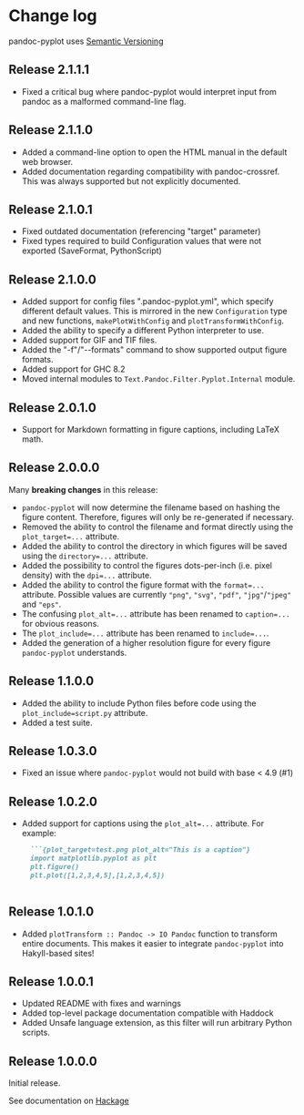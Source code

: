 # Change log

pandoc-pyplot uses [Semantic Versioning](http://semver.org/spec/v2.0.0.html)

Release 2.1.1.1
---------------

* Fixed a critical bug where pandoc-pyplot would interpret input from pandoc as a malformed command-line flag.

Release 2.1.1.0
---------------

* Added a command-line option to open the HTML manual in the default web browser.
* Added documentation regarding compatibility with pandoc-crossref. This was always supported but not explicitly documented.

Release 2.1.0.1
---------------

* Fixed outdated documentation (referencing "target" parameter)
* Fixed types required to build Configuration values that were not exported (SaveFormat, PythonScript)

Release 2.1.0.0
---------------

* Added support for config files ".pandoc-pyplot.yml", which specify different default values. This is mirrored in the new `Configuration` type and new functions, `makePlotWithConfig` and `plotTransformWithConfig`.
* Added the ability to specify a different Python interpreter to use.
* Added support for GIF and TIF files.
* Added the "-f"/"--formats" command to show supported output figure formats.
* Added support for GHC 8.2
* Moved internal modules to `Text.Pandoc.Filter.Pyplot.Internal` module.

Release 2.0.1.0
---------------

* Support for Markdown formatting in figure captions, including LaTeX math.

Release 2.0.0.0
---------------

Many **breaking changes** in this release:

* `pandoc-pyplot` will now determine the filename based on hashing the figure content. Therefore, figures will only be re-generated if necessary.
* Removed the ability to control the filename and format directly using the `plot_target=...` attribute.
* Added the ability to control the directory in which figures will be saved using the `directory=...` attribute.
* Added the possibility to control the figures dots-per-inch (i.e. pixel density) with the `dpi=...` attribute.
* Added the ability to control the figure format with the `format=...` attribute. Possible values are currently `"png"`, `"svg"`, `"pdf"`, `"jpg"`/`"jpeg"` and `"eps"`.
* The confusing `plot_alt=...` attribute has been renamed to `caption=...` for obvious reasons.
* The `plot_include=...` attribute has been renamed to `include=...`.
* Added the generation of a higher resolution figure for every figure `pandoc-pyplot` understands.

Release 1.1.0.0
---------------

* Added the ability to include Python files before code using the `plot_include=script.py` attribute.
* Added a test suite.

Release 1.0.3.0
---------------

* Fixed an issue where `pandoc-pyplot` would not build with base < 4.9 (#1)

Release 1.0.2.0
---------------

* Added support for captions using the `plot_alt=...` attribute. For example:

  ```markdown
    ```{plot_target=test.png plot_alt="This is a caption"}
    import matplotlib.pyplot as plt
    plt.figure()
    plt.plot([1,2,3,4,5],[1,2,3,4,5])
    ```
  ```

Release 1.0.1.0
---------------

* Added `plotTransform :: Pandoc -> IO Pandoc` function to transform entire documents. This makes it easier to integrate `pandoc-pyplot` into Hakyll-based sites!

Release 1.0.0.1
---------------

* Updated README with fixes and warnings
* Added top-level package documentation compatible with Haddock
* Added Unsafe language extension, as this filter will run arbitrary Python scripts.

Release 1.0.0.0
---------------

Initial release.

See documentation on [Hackage](https://hackage.haskell.org/package/pandoc-pyplot)
